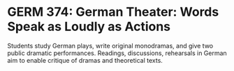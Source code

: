 # GERM 374: German Theater: Words Speak as Loudly as Actions

Students study German plays, write original monodramas, and give two public dramatic performances. Readings, discussions, rehearsals in German aim to enable critique of dramas and theoretical texts.